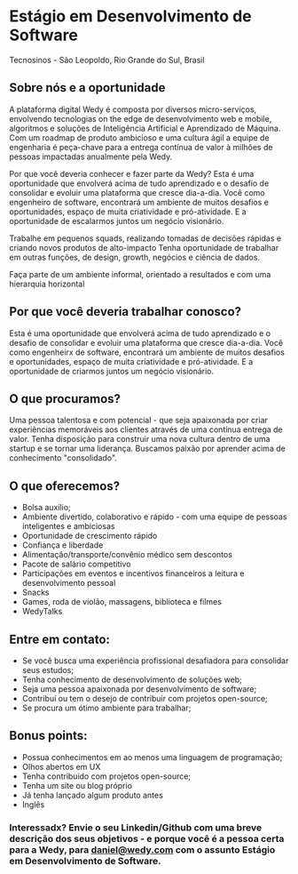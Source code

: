 # Estágio em Desenvolvimento de Software
Tecnosinos - São Leopoldo, Rio Grande do Sul, Brasil

## Sobre nós e a oportunidade
A plataforma digital Wedy é composta por diversos micro-serviços, envolvendo tecnologias on the edge de desenvolvimento web e mobile, algoritmos e soluções de Inteligência Artificial e Aprendizado de Máquina. Com um roadmap de produto ambicioso e uma cultura ágil a equipe de engenharia é peça-chave para a entrega contínua de valor à milhões de pessoas impactadas anualmente pela Wedy.

Por que você deveria conhecer e fazer parte da Wedy? Esta é uma oportunidade que envolverá acima de tudo aprendizado e o desafio de consolidar e evoluir uma plataforma que cresce dia-a-dia. Você como engenheiro de software, encontrará um ambiente de muitos desafios e oportunidades, espaço de muita criatividade e pró-atividade. E a oportunidade de escalarmos juntos um negócio visionário.

Trabalhe em pequenos squads, realizando tomadas de decisões rápidas e criando novos produtos de alto-impacto
Tenha oportunidade de trabalhar em outras funções, de design, growth, negócios e ciência de dados.

Faça parte de um ambiente informal, orientado a resultados e com uma hierarquia horizontal

## Por que você deveria trabalhar conosco?
Esta é uma oportunidade que envolverá acima de tudo aprendizado e o desafio de consolidar e evoluir uma plataforma que cresce dia-a-dia. Você como engenheirx de software, encontrará um ambiente de muitos desafios e oportunidades, espaço de muita criatividade e pró-atividade. E a oportunidade de criarmos juntos um negócio visionário. 

## O que procuramos?
Uma pessoa talentosa e com potencial - que seja apaixonada por criar experiências memoráveis aos clientes através de uma contínua entrega de valor. Tenha disposição para construir uma nova cultura dentro de uma startup e se tornar uma liderança. Buscamos paixão por aprender acima de conhecimento "consolidado".

## O que oferecemos?
- Bolsa auxílio;
- Ambiente divertido, colaborativo e rápido - com uma equipe de pessoas inteligentes e ambiciosas
- Oportunidade de crescimento rápido
- Confiança e liberdade
- Alimentação/transporte/convênio médico sem descontos
- Pacote de salário competitivo
- Participações em eventos e incentivos financeiros a leitura e desenvolvimento pessoal
- Snacks
- Games, roda de violão, massagens, biblioteca e filmes
- WedyTalks

## Entre em contato:
- Se você busca uma experiência profissional desafiadora para consolidar seus estudos;
- Tenha conhecimento de desenvolvimento de soluções web;
- Seja uma pessoa apaixonada por desenvolvimento de software;
- Contribuí ou tem o desejo de contribuir com projetos open-source;
- Se procura um ótimo ambiente para trabalhar;

## Bonus points:
- Possua conhecimentos em ao menos uma linguagem de programação;
- Olhos abertos em UX
- Tenha contribuido com projetos open-source;
- Tenha um site ou blog próprio
- Já tenha lançado algum produto antes
- Inglês

### Interessadx? Envie o seu Linkedin/Github com uma breve descrição dos seus objetivos - e porque você é a pessoa certa para a Wedy, para daniel@wedy.com com o assunto Estágio em Desenvolvimento de Software.
